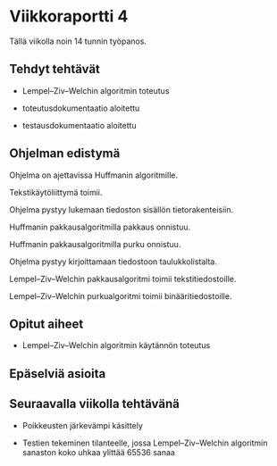 # Viikkoraportti 4

Tällä viikolla noin 14 tunnin työpanos.

## Tehdyt tehtävät

* Lempel–Ziv–Welchin algoritmin toteutus

* toteutusdokumentaatio aloitettu

* testausdokumentaatio aloitettu

## Ohjelman edistymä

Ohjelma on ajettavissa Huffmanin algoritmille.

Tekstikäytöliittymä toimii.

Ohjelma pystyy lukemaan tiedoston sisällön tietorakenteisiin.

Huffmanin pakkausalgoritmilla pakkaus onnistuu.

Huffmanin pakkausalgoritmilla purku onnistuu.

Ohjelma pystyy kirjoittamaan tiedostoon taulukkolistalta.

Lempel–Ziv–Welchin pakkausalgoritmi toimii tekstitiedostoille.

Lempel–Ziv–Welchin purkualgoritmi toimii binääritiedostoille.

## Opitut aiheet

* Lempel–Ziv–Welchin algoritmin käytännön toteutus

## Epäselviä asioita

## Seuraavalla viikolla tehtävänä

* Poikkeusten järkevämpi käsittely

* Testien tekeminen tilanteelle, jossa Lempel–Ziv–Welchin algoritmin sanaston koko uhkaa ylittää 65536 sanaa
